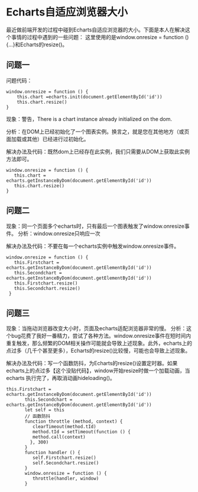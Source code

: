 # Echarts自适应浏览器大小

最近做前端开发的过程中碰到Echarts自适应浏览器的大小。下面是本人在解决这个事情的过程中遇到的一些问题：
这里使用的是window.onresize = function () {…}和Echarts的resize()。

## 问题一

问题代码：


```
window.onresize = function () {
    this.chart =echarts.init(document.getElementById('id'))
    this.chart.resize()
}
```

现象：警告，There is a chart instance already initialized on the dom.

分析：在DOM上已经初始化了一个图表实例。换言之，就是您在其他地方（或页面加载或其他）已经进行过初始化。

解决办法及代码：既然dom上已经存在此实例，我们只需要从DOM上获取此实例方法即可。


```
window.onresize = function () {
   this.chart = echarts.getInstanceByDom(document.getElementById('id'))
   this.chart.resize()
}
```

## 问题二

现象：同一个页面多个echarts时，只有最后一个图表触发了window.onresize事件。
分析：window.onresize只响应一次

解决办法及代码：不要在每一个echarts实例中触发window.onresize事件。


```
window.onresize = function () {
   this.Firstchart = echarts.getInstanceByDom(document.getElementById('id'))
   this.Secondchart = echarts.getInstanceByDom(document.getElementById('id'))
   this.Firstchart.resize()
   this.Secondchart.resize()
 }
```

## 问题三

现象：当拖动浏览器改变大小时，页面及echarts适配浏览器非常的慢。
分析：这个bug花费了我好一番精力，尝试了各种方法。window.onresize事件在短时间内重复触发，那么频繁的DOM相关操作可能就会导致上述现象。此外，echarts上的点过多（几千个甚至更多），Echarts的resize()比较慢，可能也会导致上述现象。

解决办法及代码：写一个函数防抖，为Echarts的resize()设置定时器。如果echarts上的点过多【这个没贴代码】，window开始resize时做一个加载动画，当echarts 执行完了，再取消动画hideloading()。


```
this.Firstchart = echarts.getInstanceByDom(document.getElementById('id'))
       this.Secondchart = echarts.getInstanceByDom(document.getElementById('id'))
       let self = this
       // 函数防抖
       function throttle (method, context) {
          clearTimeout(method.tId)
          method.tId = setTimeout(function () {
          method.call(context)
         }, 300)
       }
       function handler () {
          self.Firstchart.resize()
          self.Secondchart.resize()
       }
       window.onresize = function () {
          throttle(handler, window)
       }
```
